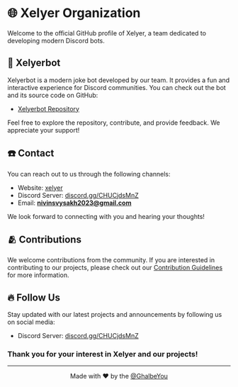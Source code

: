 
# 🌐 Xelyer Organization
Welcome to the official GitHub profile of Xelyer, a team dedicated to developing modern Discord bots.


## 👾 Xelyerbot
Xelyerbot is a modern joke bot developed by our team. It provides a fun and interactive experience for Discord communities. You can check out the bot and its source code on GitHub:

- [Xelyerbot Repository](https://github.com/Xelyer/Xelyerbot)

Feel free to explore the repository, contribute, and provide feedback. We appreciate your support!
</p>

## ☎️ Contact

You can reach out to us through the following channels:

- Website: [xelyer](https://xelyerbot.netlify.app/)
- Discord Server: [discord.gg/CHUCjdsMnZ](https://discord.gg/CHUCjdsMnZ)
- Email: **nivinsvysakh2023@gmail.com**

We look forward to connecting with you and hearing your thoughts!

## 🫂 Contributions

We welcome contributions from the community. If you are interested in contributing to our projects, please check out our [Contribution Guidelines](https://github.com/Xelyer/.github/blob/main/CONTRIBUTING.md) for more information.

## 🔥 Follow Us

Stay updated with our latest projects and announcements by following us on social media:

- Discord Server: [discord.gg/CHUCjdsMnZ](https://discord.gg/CHUCjdsMnZ)

### Thank you for your interest in Xelyer and our projects!
---

<p align="center">Made with ❤️ by the <a href="https://github.com/Ghalbeyou">@GhalbeYou</a></p>


